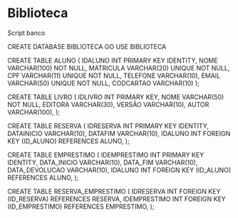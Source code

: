 # Biblioteca
Script banco

CREATE DATABASE BIBLIOTECA
GO
USE BIBLIOTECA

CREATE TABLE ALUNO (
	IDALUNO INT PRIMARY KEY IDENTITY,
	NOME VARCHAR(100) NOT NULL,
	MATRICULA VARCHAR(20) UNIQUE NOT NULL,
	CPF VARCHAR(11) UNIQUE NOT NULL,
	TELEFONE VARCHAR(10),
	EMAIL VARCHAR(50) UNIQUE NOT NULL,
	CODCARTAO VARCHAR(10)
);
										
CREATE TABLE LIVRO (
	IDLIVRO INT PRIMARY KEY,
	NOME VARCHAR(50) NOT NULL,
	EDITORA VARCHAR(30),
	VERSÃO VARCHAR(10),
	AUTOR VARCHAR(100),
);

CREATE TABLE RESERVA (
	IDRESERVA INT PRIMARY KEY IDENTITY,
	DATAINICIO VARCHAR(10),
	DATAFIM VARCHAR(10),
	IDALUNO INT FOREIGN KEY (ID_ALUNO) REFERENCES ALUNO,
);

CREATE TABLE EMPRESTIMO (
	IDEMPRESTIMO INT PRIMARY KEY IDENTITY,
	DATA_INICIO VARCHAR(10),
	DATA_FIM VARCHAR(10),
	DATA_DEVOLUCAO VARCHAR(10),
	IDALUNO INT FOREIGN KEY (ID_ALUNO) REFERENCES ALUNO,
);

CREATE TABLE RESERVA_EMPRESTIMO (
	IDRESERVA INT FOREIGN KEY (ID_RESERVA) REFERENCES RESERVA,
	IDEMPRESTIMO INT FOREIGN KEY (ID_EMPRESTIMO) REFERENCES EMPRESTIMO,
);

